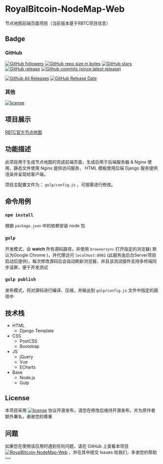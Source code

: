 # RoyalBitcoin-NodeMap-Web

节点地图前端页面项目（当前版本基于RBTC项目信息）

## Badge

### GitHub

[![GitHub followers](https://img.shields.io/github/followers/NewEconomicTeam.svg?label=github%20follow)](https://github.com/NewEconomicTeam/RoyalBitcoin-NodeMap-Web)
[![GitHub repo size in bytes](https://img.shields.io/github/repo-size/NewEconomicTeam/RoyalBitcoin-NodeMap-Web.svg)](https://github.com/NewEconomicTeam/RoyalBitcoin-NodeMap-Web)
[![GitHub stars](https://img.shields.io/github/stars/NewEconomicTeam/RoyalBitcoin-NodeMap-Web.svg?label=github%20stars)](https://github.com/NewEconomicTeam/RoyalBitcoin-NodeMap-Web)
[![GitHub release](https://img.shields.io/github/release/NewEconomicTeam/RoyalBitcoin-NodeMap-Web.svg)](https://github.com/NewEconomicTeam/RoyalBitcoin-NodeMap-Web/releases)
[![Github commits (since latest release)](https://img.shields.io/github/commits-since/NewEconomicTeam/RoyalBitcoin-NodeMap-Web/latest.svg)](https://github.com/NewEconomicTeam/RoyalBitcoin-NodeMap-Web)

[![Github All Releases](https://img.shields.io/github/downloads/NewEconomicTeam/RoyalBitcoin-NodeMap-Web/total.svg)](https://github.com/NewEconomicTeam/RoyalBitcoin-NodeMap-Web/releases)
[![GitHub Release Date](https://img.shields.io/github/release-date/NewEconomicTeam/RoyalBitcoin-NodeMap-Web.svg)](https://github.com/NewEconomicTeam/RoyalBitcoin-NodeMap-Web/releases)

### 其他

[![license](https://img.shields.io/github/license/NewEconomicTeam/RoyalBitcoin-NodeMap-Web.svg)](https://github.com/NewEconomicTeam/RoyalBitcoin-NodeMap-Web)

## 项目展示

[RBTC官方节点地图](https://nodemap.rbtc.world)

## 功能描述

此项目用于生成节点地图的完成前端页面，生成后用于后端服务器 & Nginx 使用，静态文件使用 Nginx 提供访问服务， HTML 模板使用后端 Django 服务提供渲染并呈现给客户端。

项目主配置文件为： `gulp/config.js` ，可按需进行修改。

## 命令用例

### `npm install`

根据 `package.json` 中的依赖安装 node 包

### `gulp`

开发模式，会 __watch__ 所有源码路径，并使用 `browsersync` 打开指定的浏览器( 默认为Google Chrome )，并代理访问 `localhost:8081` (此服务由后台Server项目启动后提供)，每次修改源码后会自动刷新浏览器，并且该测试插件支持多终端同步滚屏，便于开发测试

### `gulp publish`

发布模式，将对源码进行编译、压缩，并输出到 `gulp/config.js` 文件中指定的路径中

## 技术栈

- HTML
    - Django Template
- CSS
    - PostCSS
    - Bootstrap
- JS
    - jQuery
    - Vue
    - ECharts
- Base
    - Node.js
    - Gulp

## License

本项目采用 [![license](https://img.shields.io/github/license/NewEconomicTeam/RoyalBitcoin-NodeMap-Web.svg)](https://github.com/NewEconomicTeam/RoyalBitcoin-NodeMap-Web) 协议开源发布，请您在修改后维持开源发布，并为原作者额外署名，谢谢您的尊重

## 问题

如果您在使用该应用时遇到任何问题，请在 GitHub 上查看本项目 [![RoyalBitcoin-NodeMap-Web](https://img.shields.io/badge/Repo-RoyalBitcoin--NodeMap--Web-brightgreen.svg)](https://github.com/NewEconomicTeam/RoyalBitcoin-NodeMap-Web) ，并在其中提交 Issues 给我们，多谢您的帮助~~
